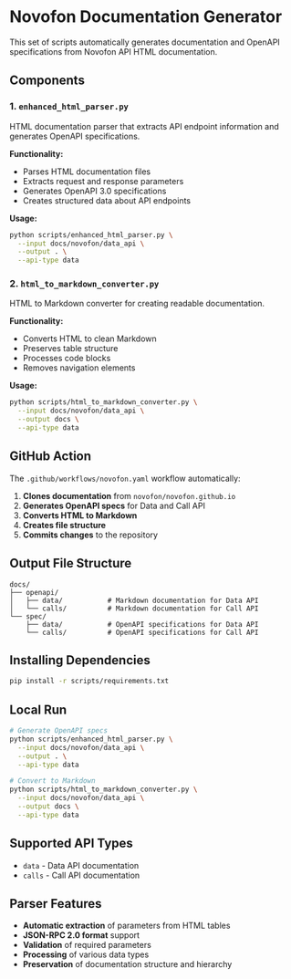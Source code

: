 # Novofon Documentation Generator

This set of scripts automatically generates documentation and OpenAPI specifications from Novofon API HTML documentation.

## Components

### 1. `enhanced_html_parser.py`
HTML documentation parser that extracts API endpoint information and generates OpenAPI specifications.

**Functionality:**
- Parses HTML documentation files
- Extracts request and response parameters
- Generates OpenAPI 3.0 specifications
- Creates structured data about API endpoints

**Usage:**
```bash
python scripts/enhanced_html_parser.py \
  --input docs/novofon/data_api \
  --output . \
  --api-type data
```

### 2. `html_to_markdown_converter.py`
HTML to Markdown converter for creating readable documentation.

**Functionality:**
- Converts HTML to clean Markdown
- Preserves table structure
- Processes code blocks
- Removes navigation elements

**Usage:**
```bash
python scripts/html_to_markdown_converter.py \
  --input docs/novofon/data_api \
  --output docs \
  --api-type data
```

## GitHub Action

The `.github/workflows/novofon.yaml` workflow automatically:

1. **Clones documentation** from `novofon/novofon.github.io`
2. **Generates OpenAPI specs** for Data and Call API
3. **Converts HTML to Markdown**
4. **Creates file structure**
5. **Commits changes** to the repository

## Output File Structure

```
docs/
├── openapi/
│   ├── data/           # Markdown documentation for Data API
│   └── calls/          # Markdown documentation for Call API
└── spec/
    ├── data/           # OpenAPI specifications for Data API
    └── calls/          # OpenAPI specifications for Call API
```

## Installing Dependencies

```bash
pip install -r scripts/requirements.txt
```

## Local Run

```bash
# Generate OpenAPI specs
python scripts/enhanced_html_parser.py \
  --input docs/novofon/data_api \
  --output . \
  --api-type data

# Convert to Markdown
python scripts/html_to_markdown_converter.py \
  --input docs/novofon/data_api \
  --output docs \
  --api-type data
```

## Supported API Types

- `data` - Data API documentation
- `calls` - Call API documentation

## Parser Features

- **Automatic extraction** of parameters from HTML tables
- **JSON-RPC 2.0 format** support
- **Validation** of required parameters
- **Processing** of various data types
- **Preservation** of documentation structure and hierarchy
